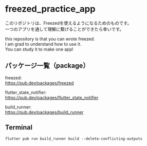 # freezed_practice_app

このリポジトリは、Freezedを使えるようになるためのものです。  
一つのアプリを通して理解に繋げることができたら幸いです。   

this repository is that you can wrote freezed.  
I am grad to understand how to use it.  
You can study it to make one app!


## パッケージ一覧（package）

  freezed:  
  https://pub.dev/packages/freezed 
  
  flutter_state_notifier:  
  https://pub.dev/packages/flutter_state_notifier
  
  build_runner:  
  https://pub.dev/packages/build_runner
  
  
 ## Terminal
 
 ```
 flutter pub run build_runner build --delete-conflicting-outputs
 ```




